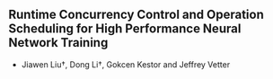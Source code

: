 ## Runtime Concurrency Control and Operation Scheduling for High Performance Neural Network Training
- Jiawen Liu†, Dong Li†, Gokcen Kestor and Jeffrey Vetter
